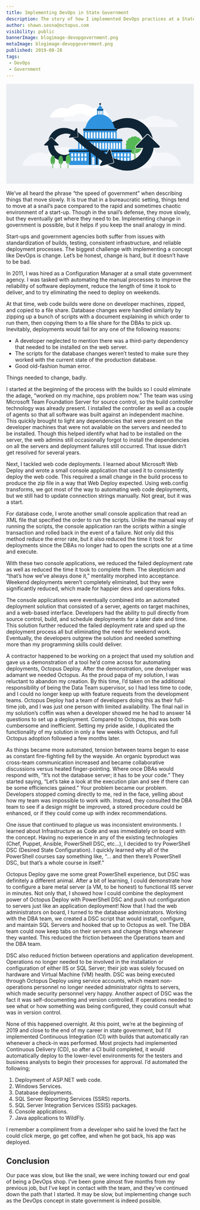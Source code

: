 ```yaml
---
title: Implementing DevOps in State Government
description: The story of how I implemented DevOps practices at a State government agency
author: shawn.sesna@octopus.com
visibility: public
bannerImage: blogimage-devopgovernment.png
metaImage: blogimage-devopgovernment.png
published: 2019-08-28
tags:
 - DevOps
 - Government
---
```


![Illustration showing an inifite feedback loop surrounding a government building](blogimage-devopgovernment.png)

We’ve all heard the phrase “the speed of government” when describing things that move slowly. It is true that in a bureaucratic setting, things tend to move at a snail’s pace compared to the rapid and sometimes chaotic environment of a start-up. Though in the snail’s defense, they move slowly, but they eventually get where they need to be. Implementing change in government is possible, but it helps if you keep the snail analogy in mind.

Start-ups and government agencies both suffer from issues with standardization of builds, testing, consistent infrastructure, and reliable deployment processes. The biggest challenge with implementing a concept like DevOps is change. Let’s be honest, change is hard, but it doesn’t have to be bad. 

In 2011, I was hired as a Configuration Manager at a small state government agency. I was tasked with automating the manual processes to improve the reliability of software deployment, reduce the length of time it took to deliver, and to try eliminating the need to deploy on weekends. 

At that time, web code builds were done on developer machines, zipped, and copied to a file share. Database changes were handled similarly by zipping up a bunch of scripts with a document explaining in which order to run them, then copying them to a file share for the DBAs to pick up. Inevitably, deployments would fail for any one of the following reasons:

- A developer neglected to mention there was a third-party dependency that needed to be installed on the web server. 
- The scripts for the database changes weren’t tested to make sure they worked with the current state of the production database.
- Good old-fashion human error. 

Things needed to change, badly.

I started at the beginning of the process with the builds so I could eliminate the adage, “worked on my machine, ops problem now.” The team was using Microsoft Team Foundation Server for source control, so the build controller technology was already present. I installed the controller as well as a couple of agents so that all software was built against an independent machine. This quickly brought to light any dependencies that were present on the developer machines that were not available on the servers and needed to be installed. Though this helped identify what had to be installed on the server, the web admins still occasionally forgot to install the dependencies on all the servers and deployment failures still occurred. That issue didn’t get resolved for several years.

Next, I tackled web code deployments. I learned about Microsoft Web Deploy and wrote a small console application that used it to consistently deploy the web code. This required a small change in the build process to produce the zip file in a way that Web Deploy expected. Using web.config transforms, we got most of the way to automating web code deployments, but we still had to update connection strings manually. Not great, but it was a start.

For database code, I wrote another small console application that read an XML file that specified the order to run the scripts. Unlike the manual way of running the scripts, the console application ran the scripts within a single transaction and rolled back in the event of a failure. Not only did this method reduce the error rate, but it also reduced the time it took for deployments since the DBAs no longer had to open the scripts one at a time and execute.

With these two console applications, we reduced the failed deployment rate as well as reduced the time it took to complete them. The skepticism and “that’s how we’ve always done it,” mentality morphed into acceptance. Weekend deployments weren’t completely eliminated, but they were significantly reduced, which made for happier devs and operations folks.

The console applications were eventually combined into an automated deployment solution that consisted of a server, agents on target machines, and a web-based interface. Developers had the ability to pull directly from source control, build, and schedule deployments for a later date and time. This solution further reduced the failed deployment rate and sped up the deployment process all but eliminating the need for weekend work. Eventually, the developers outgrew the solution and needed something more than my programming skills could deliver.

A contractor happened to be working on a project that used my solution and gave us a demonstration of a tool he’d come across for automating deployments, Octopus Deploy. After the demonstration, one developer was adamant we needed Octopus. As the proud papa of my solution, I was reluctant to abandon my creation.  By this time, I’d taken on the additional responsibility of being the Data Team supervisor, so I had less time to code, and I could no longer keep up with feature requests from the development teams. Octopus Deploy had a team of developers doing this as their full-time job, and I was just one person with limited availability. The final nail in my solution’s coffin was when a developer showed me he had to answer 14 questions to set up a deployment.  Compared to Octopus, this was both cumbersome and inefficient. Setting my pride aside, I duplicated the functionality of my solution in only a few weeks with Octopus, and full Octopus adoption followed a few months later.

As things became more automated, tension between teams began to ease as constant fire-fighting fell by the wayside. An organic byproduct was cross-team communication increased and became collaborative discussions versus heated finger-pointing.  Where once DBAs would respond with, “It’s not the database server; it has to be your code.” They started saying, “Let’s take a look at the execution plan and see if there can be some efficiencies gained.” Your problem became our problem.  Developers stopped coming directly to me, red in the face, yelling about how my team was impossible to work with.  Instead, they consulted the DBA team to see if a design might be improved, a stored procedure could be enhanced, or if they could come up with index recommendations.

One issue that continued to plague us was inconsistent environments. I learned about Infrastructure as Code and was immediately on board with the concept. Having no experience in any of the existing technologies (Chef, Puppet, Ansible, PowerShell DSC, etc…), I decided to try PowerShell DSC (Desired State Configuration). I quickly learned why all of the PowerShell courses say something like, “... and then there’s PowerShell DSC, but that’s a whole course in itself.” 

Octopus Deploy gave me some great PowerShell experience, but DSC was definitely a different animal. After a bit of learning, I could demonstrate how to configure a bare metal server (a VM, to be honest) to functional IIS server in minutes. Not only that, I showed how I could combine the deployment power of Octopus Deploy with PowerShell DSC and push out configuration to servers just like an application deployment! Now that I had the web administrators on board, I turned to the database administrators. Working with the DBA team, we created a DSC script that would install, configure, and maintain SQL Servers and hooked that up to Octopus as well. The DBA team could now keep tabs on their servers and change things whenever they wanted. This reduced the friction between the Operations team and the DBA team.

DSC also reduced friction between operations and application development.  Operations no longer needed to be involved in the installation or configuration of either IIS or SQL Server; their job was solely focused on hardware and Virtual Machine (VM) health.  DSC was being executed through Octopus Deploy using service accounts, which meant non-operations personnel no longer needed administrator rights to servers, which made security personnel very happy.  Another aspect of DSC was the fact it was self-documenting and version controlled.  If operations needed to see what or how something was being configured, they could consult what was in version control.

None of this happened overnight. At this point, we’re at the beginning of 2019 and close to the end of my career in state government, but I’d implemented Continuous Integration (CI) with builds that automatically ran whenever a check-in was performed. Most projects had implemented Continuous Delivery (CD), so after a CI build completed, it would automatically deploy to the lower-level environments for the testers and business analysts to begin their processes for approval. I’d automated the following;

1. Deployment of ASP.NET web code.
2. Windows Services.
3. Database deployments.
4. SQL Server Reporting Services (SSRS) reports.
5. SQL Server Integration Services (SSIS) packages.
6. Console applications.
7. Java applications to WildFly. 

I remember a compliment from a developer who said he loved the fact he could click merge, go get coffee, and when he got back, his app was deployed. 

## Conclusion

Our pace was slow, but like the snail, we were inching toward our end goal of being a DevOps shop. I’ve been gone almost five months from my previous job, but I’ve kept in contact with the team, and they’ve continued down the path that I started. It may be slow, but implementing change such as the DevOps concept in state government is indeed possible.
